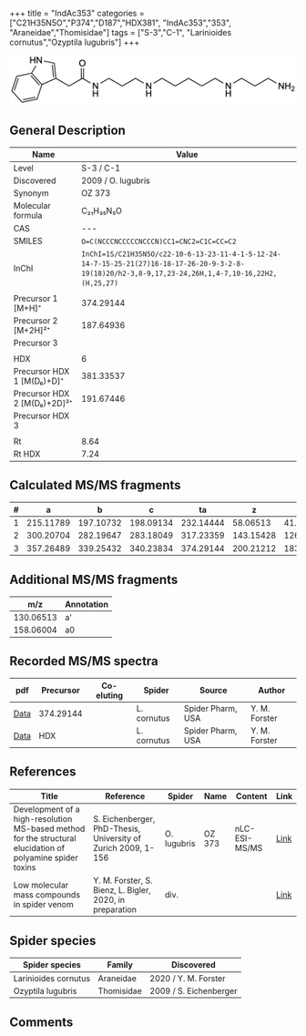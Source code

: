 +++
title = "IndAc353"
categories = ["C21H35N5O","P374","D187","HDX381",
"IndAc353","353",
"Araneidae","Thomisidae"]
tags = ["S-3","C-1",
"Larinioides cornutus","Ozyptila lugubris"]
+++

![](/img/IndAc353.png)

## General Description

| Name                        | Value              |
|-----------------------------|--------------------|
| Level                       | S-3 / C-1                 |
| Discovered                  | 2009 / O. lugubris |
| Synonym                     | OZ 373             |
| Molecular formula           | C₂₁H₃₅N₅O          |
| CAS                         | ---                |
| SMILES | `O=C(NCCCNCCCCCNCCCN)CC1=CNC2=C1C=CC=C2`  |
| InChI  | `InChI=1S/C21H35N5O/c22-10-6-13-23-11-4-1-5-12-24-14-7-15-25-21(27)16-18-17-26-20-9-3-2-8-19(18)20/h2-3,8-9,17,23-24,26H,1,4-7,10-16,22H2,(H,25,27)`  |
|                             |                    |
| Precursor 1 [M+H]⁺          | 374.29144          |
| Precursor 2 [M+2H]²⁺        | 187.64936          |
| Precursor 3                 |                    |
|                             |                    |
| HDX                         | 6                  |
| Precursor HDX 1 [M(D₆)+D]⁺   | 381.33537          |
| Precursor HDX 2 [M(D₆)+2D]²⁺ | 191.67446          |
| Precursor HDX 3             |                    |
|                             |                    |
| Rt                          | 8.64                   |
| Rt HDX                      | 7.24                   |

## Calculated MS/MS fragments

| # | a         | b         | c         | ta        | z         | y         | tz        |
|---|-----------|-----------|-----------|-----------|-----------|-----------|-----------|
| 1 | 215.11789 | 197.10732 | 198.09134 | 232.14444 | 58.06513 | 41.03858 | 75.09167 |
| 2 | 300.20704 | 282.19647 | 283.18049 | 317.23359 | 143.15428 | 126.12773 | 160.18082 |
| 3 | 357.26489 | 339.25432 | 340.23834 | 374.29144 | 200.21212 | 183.18558 | 217.23867 |

## Additional MS/MS fragments

| m/z | Annotation |
|-----|------------|
| 130.06513 | a'         |
| 158.06004 | a0         |

## Recorded MS/MS spectra

| pdf | Precursor | Co-eluting | Spider | Source | Author |
|-----|-----------|------------|--------|--------|--------|
| [Data](/pdf/L-cornutus/374_IndAc353_Lc.pdf) | 374.29144 |           | L. cornutus | Spider Pharm, USA | Y. M. Forster |
| [Data](/pdf/L-cornutus/374_IndAc353_Lc_HDX.pdf) | HDX |           | L. cornutus | Spider Pharm, USA | Y. M. Forster |

## References

| Title                                                                                                      | Reference                                                     | Spider      | Name   | Content       | Link                                                               |
|------------------------------------------------------------------------------------------------------------|---------------------------------------------------------------|-------------|--------|---------------|--------------------------------------------------------------------|
| Development of a high-resolution MS-based method for the structural elucidation of polyamine spider toxins | S. Eichenberger, PhD-Thesis, University of Zurich 2009, 1-156 | O. lugubris | OZ 373 | nLC-ESI-MS/MS | [Link](https://www.zora.uzh.ch/id/eprint/12787/1/Eichenberger.pdf) |
| Low molecular mass compounds in spider venom      | Y. M. Forster, S. Bienz, L. Bigler, 2020, in preparation          | div.       |   |   | [Link](unknown) |

## Spider species

| Spider species    | Family     | Discovered             |
|-------------------|------------|------------------------|
| Larinioides cornutus | Araneidae | 2020 / Y. M. Forster |
| Ozyptila lugubris | Thomisidae | 2009 / S. Eichenberger |

## Comments